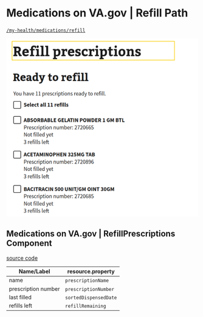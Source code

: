 # Medications on VA.gov | Refill Path

[`/my-health/medications/refill`](https://staging.va.gov/my-health/medications/refill)

![Refill prescriptions view](images/web-refill-prescriptions.png)

## Medications on VA.gov | RefillPrescriptions Component

[source code](https://github.com/department-of-veterans-affairs/vets-website/blob/main/src/applications/mhv-medications/containers/RefillPrescriptions.jsx)

| Name/Label | resource.property |
| ---------- | ----------------- |
| name | `prescriptionName` |
| prescription number | `prescriptionNumber` |
| last filled | `sortedDispensedDate` |
| refills left | `refillRemaining` |

